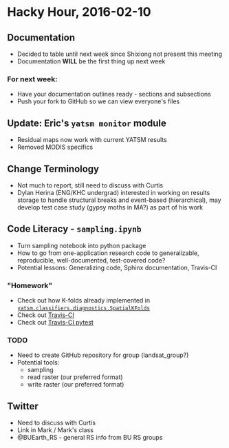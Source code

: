 # Hacky Hour, 2016-02-10


## Documentation
* Decided to table until next week since Shixiong not present this meeting  
* Documentation **WILL** be the first thing up next week
### For next week:
  * Have your documentation outlines ready - sections and subsections
  * Push your fork to GitHub so we can view everyone's files

## Update: Eric's ```yatsm monitor``` module
* Residual maps now work with current YATSM results
* Removed MODIS specifics

## Change Terminology
* Not much to report, still need to discuss with Curtis
* Dylan Herina (ENG/KHC undergrad) interested in working on results storage to handle structural breaks and event-based (hierarchical), may develop test case study (gypsy moths in MA?) as part of his work

## Code Literacy - `sampling.ipynb`
* Turn sampling notebook into python package
* How to go from one-application research code to generalizable, reproducible, well-documented, test-covered code?
* Potential lessons: Generalizing code, Sphinx documentation, Travis-CI
### "Homework"
* Check out how K-folds already implemented in [`yatsm.classifiers.diagnostics.SpatialKFolds`](https://github.com/ceholden/yatsm/blob/master/yatsm/classifiers/diagnostics.py)
* Check out [Travis-CI](https://travis-ci.com/)
* Check out [Travis-CI pytest](https://travis-ci.org/pytest-dev/pytest)


### TODO
  * Need to create GitHub repository for group (landsat_group?)
  * Potential tools:
    * sampling
    * read raster (our preferred format)
    * write raster (our preferred format)


## Twitter
* Need to discuss with Curtis
* Link in Mark / Mark's class
* @BUEarth_RS - general RS info from BU RS groups

